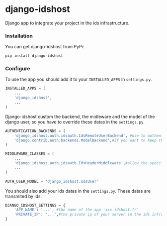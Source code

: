 # django-idshost

Django app to integrate your project in the ids infrastructure.

### Installation

You can get django-idshost from PyPi:
```bash
pip install django-idshost
```

### Configure

To use the app you should add it to your `INSTALLED_APPS` in `settings.py`.

```python
INSTALLED_APPS = (
    ...  
    'django_idshost',
    ...
)
```

Django-idshost custom the backend, the midleware and the model of the django user, so you have to override these datas in the `settings.py`.

```python
AUTHENTICATION_BACKENDS = (
    'django_idshost.auth.idsauth.IdsRemoteUserBackend', #use to authenticate an ids user
    'django.contrib.auth.backends.ModelBackend',#if you want to keep the default authentication, keep this line  
)

MIDDLEWARE_CLASSES = (
    ...
    'django_idshost.auth.idsauth.IdsHeaderMiddleware',#allow the specific http header use by ids to transmit the authenticate user
    ...
)

AUTH_USER_MODEL = 'django_idshost.IdsUser'

```

You should also add your ids datas in the `settings.py`. These datas are transmited by ids.

```python
DJANGO_IDSHOST_SETTINGS = {
    'APP_NAME': '...', #the name of the app 'xxx.idshost.fr'
    'PRIVATE_IP': '...',#the private ip of your server in the ids infrastructure
}
```



